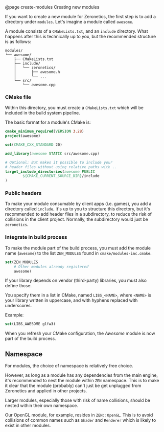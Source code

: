 @page create-modules Creating new modules

If you want to create a new module for Zeronetics, the first step is to
add a directory under ``modules``. Let's imagine a module called
``awesome``.

A module consists of a ``CMakeLists.txt``, and an ``include`` directory.
What happens after this is technically up to you, but the recommended structure
is as follows:

````text
modules/
└── awesome/
    ├── CMakeLists.txt
    ├── include/
    │   └── zeronetics/
    │       ├── awesome.h
    │       └── ...
    └── src/
        └── awesome.cpp

````

### CMake file

Within this directory, you must create a ``CMakeLists.txt`` which
will be included in the build system pipeline.

The basic format for a module's CMake is:

````cmake
cmake_minimum_required(VERSION 3.28)
project(awesome)

set(CMAKE_CXX_STANDARD 20)

add_library(awesome STATIC src/awesome.cpp)

# Optional: But makes it possible to include your
# header files without using relative paths with ..
target_include_directories(awesome PUBLIC
        ${CMAKE_CURRENT_SOURCE_DIR}/include
)
````

### Public headers

To make your module consumable by client apps (i.e. games), you add
a directory called ``include``. It's up to you to structure this directory,
but it's recommended to add header files in a subdirectory, to reduce
the risk of collisions in the client project.
Normally, the subdirectory would just be ``zeronetics``.

### Integrate in build process

To make the module part of the build process, you must add the module name
(``awesome``) to the list ``ZEN_MODULES`` found in ``cmake/modules-inc.cmake``.

````cmake
set(ZEN_MODULES
    # Other modules already registered
    awesome)
````

If your library depends on vendor (third-party) libraries, you must also
define those.

You specify them in a list in CMake, named ``LIBS_<NAME>``, where ``<NAME>``
is your library written in uppercase, and with hyphens replaced with underscores.

Example:

````cmake
set(LIBS_AWESOME glfw3)
````

When you refresh your CMake configuration, the _Awesome_ module is now
part of the build process.

## Namespace

For modules, the choice of namespace is relatively free choice.

However, as long as a module has any dependencies from the main engine,
it's recommended to nest the module within ``ZEN`` namespace. This is
to make it clear that the module (probably) can't just be get unplugged
from Zeronetics and applied in other projects.

Larger modules, especially those with risk of name collisions, should
be nested within their own namespace.

Our OpenGL module, for example, resides in ``ZEN::OpenGL``. This is
to avoid collisions of common names such as ``Shader`` and ``Renderer``
which is likely to exist in other modules.
